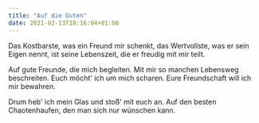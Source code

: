 ```yaml
---
title: "Auf die Guten"
date: 2021-02-13T18:16:04+01:00
---
```


Das Kostbarste, was ein Freund mir schenkt,
das Wertvollste, was er sein Eigen nennt,
ist seine Lebenszeit,
die er freudig mit mir teilt.

Auf gute Freunde, die mich begleiten.
Mit mir so manchen Lebensweg beschreiten.
Euch möcht' ich um mich scharen.
Eure Freundschaft will ich mir bewahren.

Drum heb' ich mein Glas und stoß' mit euch an.
Auf den besten Chaotenhaufen, den man sich nur wünschen kann.
